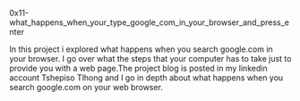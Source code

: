 0x11-what_happens_when_your_type_google_com_in_your_browser_and_press_enter

In this project i explored what happens when you search google.com in your browser.
I go over what the steps that your computer has to take just to provide you with a web page.The project blog is posted in my linkedin account Tshepiso Tlhong and I go in depth about what happens when you search google.com on your web browser.

